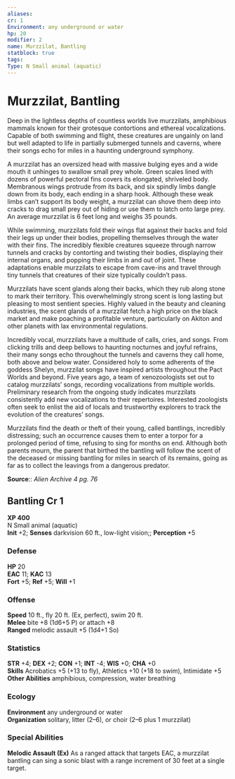 ```yaml
---
aliases: 
cr: 1
Environment: any underground or water  
hp: 20
modifier: 2
name: Murzzilat, Bantling
statblock: true
tags: 
Type: N Small animal (aquatic)  
---
```


# Murzzilat, Bantling

Deep in the lightless depths of countless worlds live murzzilats, amphibious mammals known for their grotesque contortions and ethereal vocalizations. Capable of both swimming and flight, these creatures are ungainly on land but well adapted to life in partially submerged tunnels and caverns, where their songs echo for miles in a haunting underground symphony.

A murzzilat has an oversized head with massive bulging eyes and a wide mouth it unhinges to swallow small prey whole. Green scales lined with dozens of powerful pectoral fins covers its elongated, shriveled body. Membranous wings protrude from its back, and six spindly limbs dangle down from its body, each ending in a sharp hook. Although these weak limbs can’t support its body weight, a murzzilat can shove them deep into cracks to drag small prey out of hiding or use them to latch onto large prey. An average murzzilat is 6 feet long and weighs 35 pounds.

While swimming, murzzilats fold their wings flat against their backs and fold their legs up under their bodies, propelling themselves through the water with their fins. The incredibly flexible creatures squeeze through narrow tunnels and cracks by contorting and twisting their bodies, displaying their internal organs, and popping their limbs in and out of joint. These adaptations enable murzzilats to escape from cave-ins and travel through tiny tunnels that creatures of their size typically couldn’t pass.

Murzzilats have scent glands along their backs, which they rub along stone to mark their territory. This overwhelmingly strong scent is long lasting but pleasing to most sentient species. Highly valued in the beauty and cleaning industries, the scent glands of a murzzilat fetch a high price on the black market and make poaching a profitable venture, particularly on Akiton and other planets with lax environmental regulations.

Incredibly vocal, murzzilats have a multitude of calls, cries, and songs. From clicking trills and deep bellows to haunting nocturnes and joyful refrains, their many songs echo throughout the tunnels and caverns they call home, both above and below water. Considered holy to some adherents of the goddess Shelyn, murzzilat songs have inspired artists throughout the Pact Worlds and beyond. Five years ago, a team of xenozoologists set out to catalog murzzilats’ songs, recording vocalizations from multiple worlds. Preliminary research from the ongoing study indicates murzzilats consistently add new vocalizations to their repertoires. Interested zoologists often seek to enlist the aid of locals and trustworthy explorers to track the evolution of the creatures’ songs.

Murzzilats find the death or theft of their young, called bantlings, incredibly distressing; such an occurrence causes them to enter a torpor for a prolonged period of time, refusing to sing for months on end. Although both parents mourn, the parent that birthed the bantling will follow the scent of the deceased or missing bantling for miles in search of its remains, going as far as to collect the leavings from a dangerous predator.

**Source**:: _Alien Archive 4 pg. 76_

## Bantling Cr 1

**XP 400**  
N Small animal (aquatic)  
**Init** +2; **Senses** darkvision 60 ft., low-light vision;; **Perception** +5  

### Defense

**HP** 20  
**EAC** 11; **KAC** 13  
**Fort** +5; **Ref** +5; **Will** +1  

### Offense

**Speed** 10 ft., fly 20 ft. (Ex, perfect), swim 20 ft.  
**Melee** bite +8 (1d6+5 P) or attach +8  
**Ranged** melodic assault +5 (1d4+1 So)

### Statistics

**STR** +4; **DEX** +2; **CON** +1; **INT** -4; **WIS** +0; **CHA** +0  
**Skills** Acrobatics +5 (+13 to fly), Athletics +10 (+18 to swim), Intimidate +5  
**Other Abilities** amphibious, compression, water breathing

### Ecology

**Environment** any underground or water  
**Organization** solitary, litter (2–6), or choir (2–6 plus 1 murzzilat)

### Special Abilities

**Melodic Assault (Ex)** As a ranged attack that targets EAC, a murzzilat bantling can sing a sonic blast with a range increment of 30 feet at a single target.
